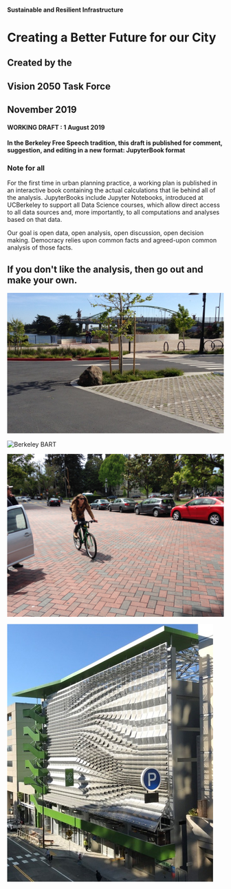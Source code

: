 #### Sustainable and Resilient Infrastructure
# Creating a Better Future for our City
## Created by the
## Vision 2050 Task Force
## November 2019
#### WORKING DRAFT : 1 August 2019
#### In the Berkeley Free Speech tradition, this draft is published for comment, suggestion, and editing in a new format: JupyterBook format

### Note for all

 For the first time in urban planning practice, a working plan is published in an interactive book containing the actual calculations that lie behind all of the analysis.   JupyterBooks include Jupyter Notebooks, introduced at UCBerkeley to support all Data Science courses, which allow direct access to all data sources and, more importantly, to all computations and analyses based on that data.

 Our goal is open data, open analysis, open discussion, open decision making. Democracy relies upon common facts and agreed-upon common analysis of those facts.

##  If you don't like the analysis, then go out and make your own.

 ![Permeable Parking by University Avenue and Marina](../images/street.jpg)

 ![Berkeley BART](../images/berkeley-bart.png)

 ![BerkeleyHighpermeable](../images/bike.jpg)

 ![Your-Revenue-Bond-dollars-at-work-parking-garage](../images/parking-garage.jpg)

